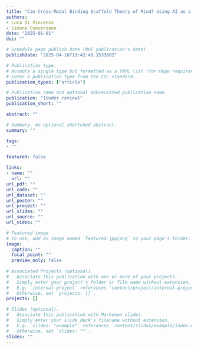 ```yaml
---
title: "Can Cross-Modal Binding Scaffold Theory of Mind? Using AI as a Benchmark for Social Cognition"
authors:
- Luca Di Vincenzo
- Simone Conversano
date: "2025-01-01"
doi: ""

# Schedule page publish date (NOT publication's date).
publishDate: "2025-04-16T13:42:40.153360Z"

# Publication type.
# Accepts a single type but formatted as a YAML list (for Hugo requirements).
# Enter a publication type from the CSL standard.
publication_types: ["article"]

# Publication name and optional abbreviated publication name.
publication: "[Under review]"
publication_short: ""

abstract: ""

# Summary. An optional shortened abstract.
summary: ""

tags:
- ""

featured: false

links:
- name: ""
  url: ""
url_pdf: ""
url_code: ""
url_dataset: ""
url_poster: ""
url_project: ""
url_slides: ""
url_source: ""
url_video: ""

# Featured image
# To use, add an image named `featured.jpg/png` to your page's folder. 
image:
  caption: ""
  focal_point: ""
  preview_only: false
  
# Associated Projects (optional).
#   Associate this publication with one or more of your projects.
#   Simply enter your project's folder or file name without extension.
#   E.g. `internal-project` references `content/project/internal-project/index.md`.
#   Otherwise, set `projects: []`.
projects: []

# Slides (optional).
#   Associate this publication with Markdown slides.
#   Simply enter your slide deck's filename without extension.
#   E.g. `slides: "example"` references `content/slides/example/index.md`.
#   Otherwise, set `slides: ""`.
slides: ""
---
```


